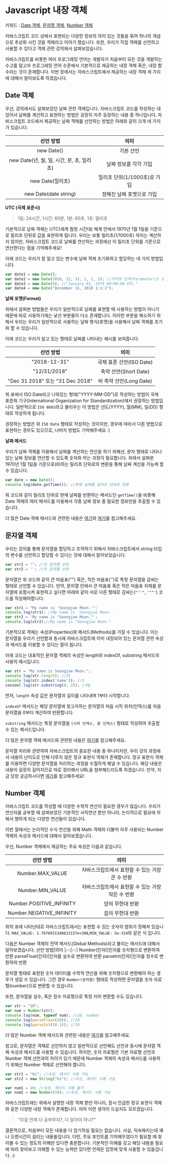 # Javascript 내장 객체
키워드 : [Date 객체](https://www.w3schools.com/js/js_dates.asp), [문자열 객체](https://www.w3schools.com/js/js_strings.asp), [Number 객체](https://www.w3schools.com/js/js_numbers.asp) 

자바스크립트 코드 상에서 표현되는 다양한 정보의 의미 있는 것들을 묶어 하나의 개념으로 추상화 시킨 것을 객체라고 이야기 했습니다. 또한, 우리가 직접 객체를 선언하고 사용할 수 있다고 객체 관련 강의에서 살펴보았습니다. 

자바스크립트를 비롯한 여러 프로그래밍 언어는 개발자가 처음부터 모든 것을 개발하는 수고를 덜고자 프로그래밍 언어 수준에서 기본적으로 제공하는 내장 객체 혹은, 내장 함수라는 것이 존재합니다. 이번 장에서는 자바스크립트에서 제공하는 내장 객체 세 가지에 대해서 알아보도록 하겠습니다.

## Date 객체
우선, 강의에서도 살펴보았던 날짜 관련 객체입니다. 자바스크립트 코드를 작성하는 데 있어서 날짜를 계산하고 표현하는 방법은 굉장히 자주 등장하는 내용 중 하나입니다. 자바스크립트 코드에서 제공하는 날짜 객체를 선언하는 방법은 아래와 같이 크게 네 가지가 있습니다. 

선언 방법|의미
|:-:|:-:|
new Date()|기본 선언
new Date(년, 월, 일, 시간, 분, 초, 밀리초)|날짜 정보를 각각 기입
new Date(밀리초)|밀리초 단위(1/1000초)로 기입
new Date(date string)|정해진 날짜 포멧으로 기입

**UTC (국제 표준시)**
> 1일: 24시간, 1시간: 60분, 1분: 60초, 1초: 밀리초

기본적으로 날짜 객체는 UTC(세계 협정 시간대) 체계 안에서 1970년 1월 1일을 기준으로 밀리초 단위로 값을 표현하게 됩니다. 우리는 보통 밀리초(1/1000초) 까지는 계산하지 않지만, 자바스크립트 코드로 날짜를 연산하는 과정에선 이 밀리초 단위를 기준으로 연산한다는 점을 기억해주세요! 

아래 코드는 우리가 잘 알고 있는 변수에 날짜 객체 초기화하고 할당하는 네 가지 방법입니다.
```javascript
var date1 = new Date();
var date2 = new Date(2018, 12, 31, 1, 1, 1); //각각의 인자(Parameter)는 생략 가능.
var date3 = new Date(0); //"January 01, 1970 00:00:00 UTC."
var date4 = new Date("December 31, 2018 1:1:1");
```

**날짜 포멧(Format)**

위에서 살펴본 방법들은 우리가 일반적으로 날짜를 표현할 때 사용하는 방법이 아니기 때문에 바로 사용하기에는 낯선 부분들이 다소 존재합니다. 이러한 부분을 해소하기 위해서 우리는 우리가 일반적으로 사용하는 날짜 형식(포멧)을 사용해서 날짜 객체를 초기화 할 수 있습니다.

아래 코드는 우리가 알고 있는 형태로 날짜를 나타내는 예시를 보여줍니다.

선언 방법|의미
|:-:|:-:|
"2018-12-31"|국제 표준 선언(ISO Date)
"12/31/2018"|축약 선언(Short Date)
"Dec 31 2018" 또는 "31 Dec 2018"|비 축약 선언(Long Date)

위 표에서 ISO Date라고 나와있는 형태("YYYY-MM-DD")로 작성하는 방법이 국제 표준화 기구(International Organization for Standardization)에서 권장하는 방법입니다. 일반적으로 `ISO 8601`라고 불리우는 이 방법은 년도(YYYY), 월(MM), 일(DD) 형태로 작성하게 됩니다.

권장하는 방법은 위 `ISO Date` 형태로 작성하는 것이지만, 경우에 따라서 다른 방법으로 표현하는 경우도 있으므로, 나머지 방법도 기억해주세요 :)

**날짜 메서드**

우리가 날짜 객체를 이용해서 날짜를 계산하는 연산을 하기 위해선, 문자 형태로 나타나 있는 날짜 정보를 연산할 수 있도록 숫자화 하는 과정이 필요합니다. 위에서 살펴본 1970년 1월 1일을 기준으로(0)하는 밀리초 단위로의 변환을 통해 날짜 계산을 가능케 할 수 있습니다. 
```javascript
var date = new Date();
console.log(date.getTime()); //현재 날짜를 밀리초 단위로 반환
```
위 코드와 같이 밀리초 단위로 현재 날짜를 반환하는 메서드인 `getTime()`을 비롯해 Date 객체의 여러 메서드를 이용해서 각종 날짜 정보 중 필요한 정보만을 추출할 수 있습니다.

더 많은 Date 객체 메서드와 관련된 내용은 [여기](https://www.w3schools.com/js/js_date_methods.asp)와 [여기](https://www.w3schools.com/js/js_date_methods_set.asp)를 참고해주세요. 

## 문자열 객체
우리는 강의를 통해 문자열을 할당하고 조작하기 위해서 자바스크립트에서 string 타입의 변수를 선언하고 할당할 수 있다는 것에 대해서 알아보았습니다. 
```javascript
var str1 = ""; //빈 문자열 선언
var str2 = ''; //빈 문자열 선언
```
문자열은 위 코드와 같이 큰 따옴표("") 혹은, 작은 따옴표('')로 특정 문자열을 감싸는 형태로 선언할 수 있습니다. 만약, 문자열 안에서 큰 따옴표 혹은 작은 따옴표 자체를 문자열에 포함시켜 표현하고 싶다면 아래와 같이 서로 다른 형태로 감싸는(`"''"`, `'""'`) 코드를 작성해야합니다.
```javascript
var str1 = "My name is 'Seongjae Moon.'"; 
console.log(str1); //My name is 'Seongjae Moon.'
var str2 = 'My name is "Seongjae Moon."'; 
console.log(str2);//My name is "Seongjae Moon."
```

기본적으로 객체는 속성(Properties)와 메서드(Methods)를 가질 수 있습니다. 이는 문자열을 우리가 선언함과 동시에 자바스크립트에 이미 내장되어 있는 문자열 관련 속성과 메서드를 이용할 수 있다는 말이 됩니다.

아래 코드는 대표적인 문자열 객체의 속성인 length와 indexOf, substring 메서드의 사용의 예시입니다.
```javascript
var str = "My name is Seongjae Moon.";
console.log(str.length); //25
console.log(str.index('name')); //3
consoel.log(str.substring(0, 2)); //My
```
먼저, `length` 속성 값은 문자열의 길이를 나타내며 1부터 시작합니다. 

`indexOf` 메서드는 해당 문자열에 찾고자하는 문자열의 처음 시작 위치(인덱스)를 처음 문자열을 0부터 계산하여 반환합니다. 

`substring` 메서드는 특정 문자열을 `(시작 인덱스, 끝 인덱스)` 형태로 작성하여 추출할 수 있는 메서드입니다.

더 많은 문자열 객체 메서드와 관련된 내용은 [여기](https://www.w3schools.com/js/js_string_methods.asp)를 참고해주세요.

문자열 처리와 관련하여 자바스크립트의 중요한 내용 중 하나이지만, 우리 강의 과정에서 내용의 난이도로 인해 다루지 않은 정규 표현식 객체가 존재합니다. 정규 표현식 객체를 이용하면 다양한 문자열을 처리하는 과정을 수월하게 해낼 수 있습니다. 해당 내용은 내용이 굉장히 길어지므로 따로 정리해서 URL을 첨부해드리도록 하겠습니다. 만약, 지금 당장 궁금하시다면 [여기](https://www.w3schools.com/js/js_regexp.asp)를 참고해주세요!
## Number 객체
자바스크립트 코드를 작성할 때 다양한 수학적 연산이 필요한 경우가 많습니다. 우리가 연산자를 공부할 때 살펴보았던 기본적인 사칙연산 뿐만 아니라, 논리적으로 필요에 의해서 행하게 되는 다양한 연산들이 있습니다.

이번 절에서는 논리적인 수식 연산을 위해 Math 객체와 더불어 자주 사용되는 Number 객체의 속성과 메서드에 대해서 알아보겠습니다.

우선, Number 객체에서 제공하는 주요 속성은 다음과 같습니다.

선언 방법|의미
|:-:|:-:|
Number.MAX_VALUE|자바스크립트에서 표현할 수 있는 가장 큰 수 반환
Number.MIN_VALUE|자바스크립트에서 표현할 수 있는 가장 작은 수 반환
Number.POSITIVE_INFINITY|양의 무한대 반환
Number.NEGATIVE_INFINITY|음의 무한대 반환

위의 표에 나타난대로 자바스크립트에서는 표현할 수 있는 숫자의 범위가 정해져 있습니다. `MAX_VALUE: 1.7976931348623157e+308`,`MIN_VALUE: 5e-324`와 같은 식 입니다.

다음은 Number 객체의 전역 메서드(Global Methods)라고 불리는 메서드에 대해서 알아보겠습니다.
선언 방법|의미
|:-:|:-:|
Number(인자)|인자를 숫자형으로 변환하여 반환
parseFloat(인자)|인자를 실수로 변환하여 반환
parseInt(인자)|인자를 정수로 변환하여 반환

문자열 형태로 표현된 숫자 데이터를 수학적 연산을 위해 숫자형으로 변환해야 하는 경우가 생길 수 있습니다. 그런 경우 `Number(문자열)` 형태로 작성하면 문자열을 숫자 자료형(number)으로 변환할 수 있습니다.

또한, 문자열을 실수, 혹은 정수 자료형으로 특정 지어 변환할 수도 있습니다.
```javascript
var str = "10";
var num = Number(str);
console.log(num, typeof num); //10, number
console.log(parseFloat(10)); //10
console.log(parseInt(10.1)); //10
```

더 많은 Number 객체 메서드와 관련된 내용은 [여기](https://www.w3schools.com/js/js_number_methods.asp)를 참고해주세요.

참고로, 문자열은 객체로 선언하지 않고 일반적으로 선언해도 선언과 동시에 문자열 객체 속성과 메서드를 사용할 수 있습니다. 하지만, 숫자 자료형은 기본 자료형 선언과 Number 객체 선언과의 차이가 있기 때문에 Number 객체의 속성과 메서드를 사용하기 위해선 Number 객체로 선언해야 합니다.
```javascript
var str1 = "hi"; //속성, 메서드 사용 가능
var str2 = new String("hi"); //속성, 메서드 사용 가능

var num1 = 10; //속성, 메서드 사용 불가
var num2 = new Number(10); //속성, 메서드 사용 가능
```

자바스크립트에는 위에서 설명한 내장 객체 뿐만 아니라, 잠시 언급한 정규 표현식 객체와 같은 다양한 내장 객체가 존재합니다. 아마 이런 생각이 드실지도 모르겠습니다. 

> "이걸 언제 다 공부하지?, 다 알아야 하나?" 

결론적으로, 처음부터 모든 내용을 다 암기하실 필요는 없습니다. 사실, 익숙해지는데 꽤나 오랜시간이 걸리는 내용들입니다. 다만, 주요 포인트를 기억해두었다가 필요할 때 찾아볼 수 있는 정도의 이해만 있다면 충분합니다. 기본적인 이해를 갖고 해당 내용을 필요에 따라 찾아보고 이해할 수 있는 능력만 있다면 언제든 입맛에 맞게 사용할 수 있을겁니다. :)
